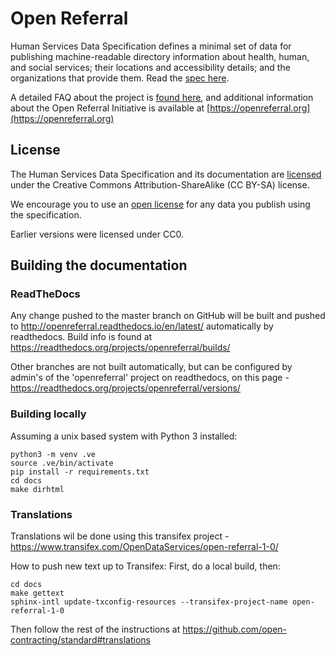 # Open Referral

Human Services Data Specification defines a minimal set of data for publishing machine-readable directory information about health, human, and social services; their locations and accessibility details; and the organizations that provide them. Read the [spec here](http://docs.openreferral.org).

A detailed FAQ about the project is [found here](http://docs.openreferral.org/en/latest/faq), and additional information about the Open Referral Initiative is available at [https://openreferral.org](https://openreferral.org)

## License

The Human Services Data Specification and its documentation are [licensed](LICENSE) under the Creative Commons Attribution-ShareAlike (CC BY-SA) license.

We encourage you to use an [open license](http://licenses.opendefinition.org/) for any data you publish using the specification. 

Earlier versions were licensed under CC0.

## Building the documentation

### ReadTheDocs

Any change pushed to the master branch on GitHub will be built and pushed to http://openreferral.readthedocs.io/en/latest/ automatically by readthedocs. Build info is found at https://readthedocs.org/projects/openreferral/builds/

Other branches are not built automatically, but can be configured by admin's of the 'openreferral' project on readthedocs, on this page - https://readthedocs.org/projects/openreferral/versions/

### Building locally

Assuming a unix based system with Python 3 installed:

```
python3 -m venv .ve    
source .ve/bin/activate
pip install -r requirements.txt
cd docs
make dirhtml
```

### Translations

Translations wil be done using this transifex project - https://www.transifex.com/OpenDataServices/open-referral-1-0/

How to push new text up to Transifex:
First, do a local build, then:

```
cd docs
make gettext
sphinx-intl update-txconfig-resources --transifex-project-name open-referral-1-0
```

Then follow the rest of the instructions at https://github.com/open-contracting/standard#translations

